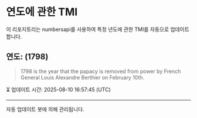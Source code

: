 
# 연도에 관한 TMI

이 리포지토리는 numbersapi를 사용하여 특정 년도에 관한 TMI를 자동으로 업데이트합니다.

## 연도: (1798)
> 1798 is the year that the papacy is removed from power by French General Louis Alexandre Berthier on February 10th.

⏳ 업데이트 시간: 2025-08-10 16:57:45 (UTC)

---
자동 업데이트 봇에 의해 관리됩니다.
